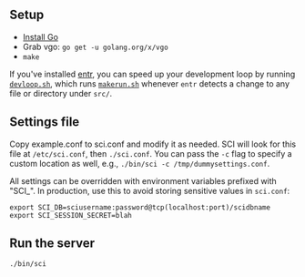 Setup
--

- [Install Go](https://golang.org/dl/)
- Grab vgo: `go get -u golang.org/x/vgo`
- `make`

If you've installed [entr](http://www.entrproject.org/), you can speed up your
development loop by running [`devloop.sh`](./devloop.sh), which runs
[`makerun.sh`](./makerun.sh) whenever `entr` detects a change to any file or
directory under `src/`.

Settings file
---

Copy example.conf to sci.conf and modify it as needed.  SCI will look for this
file at `/etc/sci.conf`, then `./sci.conf`.  You can pass the `-c` flag to
specify a custom location as well, e.g., `./bin/sci -c /tmp/dummysettings.conf`.

All settings can be overridden with environment variables prefixed with "SCI_".
In production, use this to avoid storing sensitive values in `sci.conf`:

    export SCI_DB=sciusername:password@tcp(localhost:port)/scidbname
    export SCI_SESSION_SECRET=blah

Run the server
---

`./bin/sci`
